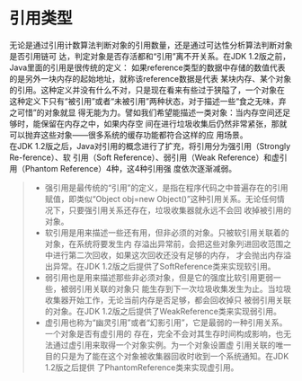 # 引用类型  
无论是通过引用计数算法判断对象的引用数量，还是通过可达性分析算法判断对象是否引用链可
达，判定对象是否存活都和“引用”离不开关系。在JDK 1.2版之前，Java里面的引用是很传统的定义：
如果reference类型的数据中存储的数值代表的是另外一块内存的起始地址，就称该reference数据是代表
某块内存、某个对象的引用。这种定义并没有什么不对，只是现在看来有些过于狭隘了，一个对象在
这种定义下只有“被引用”或者“未被引用”两种状态，对于描述一些“食之无味，弃之可惜”的对象就显
得无能为力。譬如我们希望能描述一类对象：当内存空间还足够时，能保留在内存之中，如果内存空
间在进行垃圾收集后仍然非常紧张，那就可以抛弃这些对象——很多系统的缓存功能都符合这样的应
用场景。  
在JDK 1.2版之后，Java对引用的概念进行了扩充，将引用分为强引用（Strongly Re-ference）、软
引用（Soft Reference）、弱引用（Weak Reference）和虚引用（Phantom Reference）4种，这4种引用强
度依次逐渐减弱。  
> * 强引用是最传统的“引用”的定义，是指在程序代码之中普遍存在的引用赋值，即类似“Object
>  obj=new Object()”这种引用关系。无论任何情况下，只要强引用关系还存在，垃圾收集器就永远不会回
>  收掉被引用的对象。
>* 软引用是用来描述一些还有用，但非必须的对象。只被软引用关联着的对象，在系统将要发生内
   存溢出异常前，会把这些对象列进回收范围之中进行第二次回收，如果这次回收还没有足够的内存，
   才会抛出内存溢出异常。在JDK 1.2版之后提供了SoftReference类来实现软引用。
>* 弱引用也是用来描述那些非必须对象，但是它的强度比软引用更弱一些，被弱引用关联的对象只
   能生存到下一次垃圾收集发生为止。当垃圾收集器开始工作，无论当前内存是否足够，都会回收掉只
   被弱引用关联的对象。在JDK 1.2版之后提供了WeakReference类来实现弱引用。
> * 虚引用也称为“幽灵引用”或者“幻影引用”，它是最弱的一种引用关系。一个对象是否有虚引用的
    存在，完全不会对其生存时间构成影响，也无法通过虚引用来取得一个对象实例。为一个对象设置虚
    引用关联的唯一目的只是为了能在这个对象被收集器回收时收到一个系统通知。在JDK 1.2版之后提供
    了PhantomReference类来实现虚引用。
